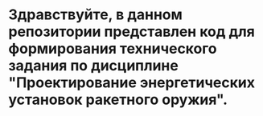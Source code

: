 # Здравствуйте, в данном репозитории представлен код для формирования технического задания по дисциплине "Проектирование энергетических установок ракетного оружия".
